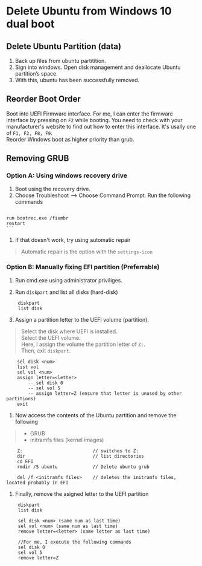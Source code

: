 # Delete Ubuntu from Windows 10 dual boot

## Delete Ubuntu Partition (data)

1. Back up files from ubuntu partitition.
1. Sign into windows. Open disk management and deallocate Ubuntu partition’s space.
1. With this, ubuntu has been successfully removed.

## Reorder Boot Order

Boot into UEFI Firmware interface. For me, I can enter the firmware interface by pressing on `F2` while booting. You need to check with your manufacturer's website to find out how to enter this interface. It's usally one of `F1, F2, F8, F9`.<br>
Reorder Windows boot as higher priority than grub.

## Removing GRUB

### Option A: Using windows recovery drive

1. Boot using the recovery drive.
1. Choose Troubleshoot --> Choose Command Prompt. Run the following commands
>```
	run bootrec.exe /fixmbr
	restart
	```

1. If that doesn't work, try using automatic repair
> Automatic repair is the option with the `settings-icon`
	
### Option B: Manually fixing EFI partition (Preferrable)

1. Run cmd.exe using administrator priviliges.
1. Run `diskpart` and list all disks (hard-disk)
	
		diskpart	
		list disk
1. Assign a partition letter to the UEFI volume (partition). 
> Select the disk where UEFI is installed. <br>
> Select the UEFI volume. <br>
> Here, I assign the volume the partition letter of `Z:`. <br> 
> Then, exit `diskpart`.
	
		sel disk <num>
		list vol
		sel vol <num>
		assign letter=<letter>
			-- sel disk 0
			-- sel vol 5
			-- assign letter=Z (ensure that letter is unused by other partitions)
		exit
		
1. Now access the contents of the Ubuntu partition and remove the following
>	- GRUB
>	- initramfs files (kernel images)			
		
		Z:							// switches to Z:
		dir							// list directories
		cd EFI
		rmdir /S ubuntu				// Delete ubuntu grub
		
		del /f <initramfs files> 	// deletes the initramfs files, located probably in EFI

1. Finally, remove the asigned letter to the UEFI partition
	
		diskpart
		list disk
		
		sel disk <num> (same num as last time)
		sel vol <num> (same num as last time)
		remove letter=<letter> (same letter as last time)
			
		//For me, I execute the following commands
		sel disk 0
		sel vol 5
		remove letter=Z
			
		
		
	
